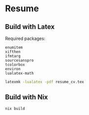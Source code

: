 # Resume

## Build with Latex

Required packages:
```
enumitem
xifthen
ifmtarg
sourcesanspro
tcolorbox
environ
lualatex-math
```

```bash
latexmk -lualatex -pdf resume_cv.tex
```

## Build with Nix
```bash
nix build
```
